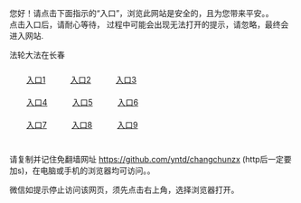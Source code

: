 您好！请点击下面指示的“入口”，浏览此网站是安全的，且为您带来平安。。 <br/>
点击入口后，请耐心等待， 过程中可能会出现无法打开的提示，请忽略，最终会进入网站. </br>

法轮大法在长春<br/>
<div style="padding:10px"><a style="margin:20px" target="_blank" href="https://d11k6uskksz6b4.cloudfront.net/2Qpsp?zrazwdik" id="ccLink1" rel="nofollow">入口1</a> <a target="_blank" style="margin:20px" href="https://d2w9v2uyeifetn.cloudfront.net/2Qpsp?gxstoy" id="ccLink2" rel="nofollow">入口2</a> <a style="margin:20px" target="_blank" href="https://d3rkrvmoh2hiof.cloudfront.net/2Qpsp?wrknoztn" id="ccLink3" rel="nofollow">入口3</a></div>

<div style="padding:10px" ><a style="margin:20px" target="_blank" href="https://d11k6uskksz6b4.cloudfront.net/2Qpsp?zrazwdik" id="ccLink4" rel="nofollow">入口4</a> <a style="margin:20px" href="https://d2w9v2uyeifetn.cloudfront.net/2Qpsp?gxstoy" target="_blank" id="ccLink5" rel="nofollow">入口5</a> <a style="margin:20px" href="https://d3rkrvmoh2hiof.cloudfront.net/2Qpsp?wrknoztn" target="_blank" id="ccLink6" rel="nofollow">入口6</a></div>

<div style="padding:10px"><a style="margin:20px" target="_blank" href="https://d11k6uskksz6b4.cloudfront.net/2Qpsp?zrazwdik" id="ccLink7" rel="nofollow">入口7</a> <a style="margin:20px" href="https://d2w9v2uyeifetn.cloudfront.net/2Qpsp?gxstoy" target="_blank" id="ccLink8" rel="nofollow">入口8</a> <a style="margin:20px" target="_blank" href="https://d3rkrvmoh2hiof.cloudfront.net/2Qpsp?wrknoztn" id="ccLink9" rel="nofollow">入口9</a></div>

<br/>



请复制并记住免翻墙网址 https://github.com/yntd/changchunzx (http后一定要加s)，在电脑或手机的浏览器均可访问。。<br/>

微信如提示停止访问该网页，须先点击右上角，选择浏览器打开。
